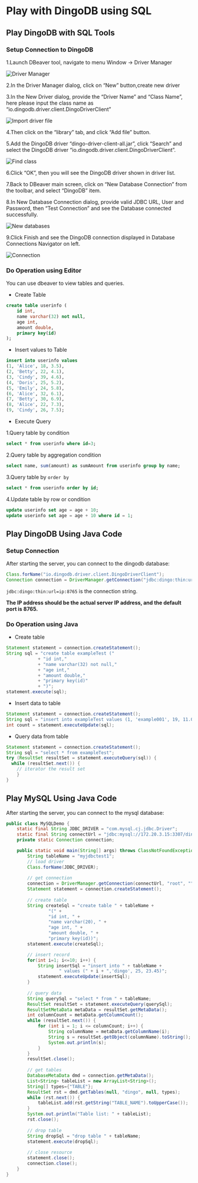 # Play with DingoDB using SQL

## Play DingoDB with SQL Tools

### Setup Connection to DingoDB 

1.Launch DBeaver tool, navigate to menu Window -> Driver Manager

![Driver Manager](../images/usage_dbeaver_driver_manager.png)

2.In the Driver Manager dialog, click on “New” button,create new driver

3.In the New Driver dialog, provide the “Driver Name” and “Class Name”, here please input the class name as “io.dingodb.driver.client.DingoDriverClient”

![Import driver file](../images/usage_dbeaver_import_driver_file.png)

4.Then click on the “library” tab, and click “Add file” button.

5.Add the DingoDB driver “dingo-driver-client-all.jar”, click “Search” and select the DingoDB driver “io.dingodb.driver.client.DingoDriverClient”.

![Find class](../images/usage_dbeaver_find_class.png)

6.Click “OK”, then you will see the DingoDB driver shown in driver list.

7.Back to DBeaver main screen, click on “New Database Connection” from the toolbar, and select “DingoDB” item.

8.In New Database Connection dialog, provide valid JDBC URL, User and Password, then “Test Connection” and see the Database connected successfully.

![New databases](../images/usage_dbeaver_new_databases.png)

9.Click Finish and see the DingoDB connection displayed in Database Connections Navigator on left.
  
![Connection](../images/usage_dbeaver_successful_connection.png)

### Do Operation using Editor

You can use dbeaver to view tables and queries.


- Create Table

```sql
create table userinfo (
    id int,
    name varchar(32) not null,
    age int,
    amount double,
    primary key(id)
);
```

- Insert values to Table

```sql
insert into userinfo values
(1, 'Alice', 18, 3.5),
(2, 'Betty', 22, 4.1),
(3, 'Cindy', 39, 4.6),
(4, 'Doris', 25, 5.2),
(5, 'Emily', 24, 5.8),
(6, 'Alice', 32, 6.1),
(7, 'Betty', 30, 6.9),
(8, 'Alice', 22, 7.3),
(9, 'Cindy', 26, 7.5);
```

- Execute Query

1.Query table by condition

```sql
select * from userinfo where id=3;
```

2.Query table by aggregation condition

```sql
select name, sum(amount) as sumAmount from userinfo group by name;
```

3.Query table by `order by`

```sql
select * from userinfo order by id;
```

4.Update table by row or condition

```sql
update userinfo set age = age + 10;
update userinfo set age = age + 10 where id = 1;
```

## Play DingoDB Using Java Code

### Setup Connection

After starting the server, you can connect to the dingodb database:

```Java
Class.forName("io.dingodb.driver.client.DingoDriverClient");
Connection connection = DriverManager.getConnection("jdbc:dingo:thin:url=ip:8765");
```

```jdbc:dingo:thin:url=ip:8765``` is the connection string.

**The IP address should be the actual server IP address, and the default port is 8765.**

### Do Operation using Java

- Create table

```java
Statement statement = connection.createStatement();
String sql = "create table exampleTest ("
            + "id int,"
            + "name varchar(32) not null,"
            + "age int,"
            + "amount double,"
            + "primary key(id)"
            + ")";
statement.execute(sql);
```

- Insert data to table

```java
Statement statement = connection.createStatement();
String sql = "insert into exampleTest values (1, 'example001', 19, 11.0)";
int count = statement.executeUpdate(sql);
```

- Query data from table

```java
Statement statement = connection.createStatement();
String sql = "select * from exampleTest";
try (ResultSet resultSet = statement.executeQuery(sql)) {
  while (resultSet.next()) {
    // iterator the result set
	}
}
```
## Play MySQL Using Java Code

After starting the server, you can connect to the mysql database:

```java
public class MySQLDemo {
    static final String JDBC_DRIVER = "com.mysql.cj.jdbc.Driver";
    static final String connectUrl = "jdbc:mysql://172.20.3.15:3307/dingo";
    private static Connection connection;

    public static void main(String[] args) throws ClassNotFoundException, SQLException {
        String tableName = "myjdbctest1";
        // load driver
        Class.forName(JDBC_DRIVER);
        
        // get connection
        connection = DriverManager.getConnection(connectUrl, "root", "");
        Statement statement = connection.createStatement();
        
        // create table
        String createSql = "create table " + tableName +
                "(" +
                "id int, " +
                "name varchar(20), " +
                "age int, " +
                "amount double, " +
                "primary key(id))";
        statement.execute(createSql);

        // insert record
        for(int i=1; i<=10; i++) {
            String insertSql = "insert into " + tableName +
                    " values (" + i + ",'dingo', 25, 23.45)";
            statement.executeUpdate(insertSql);
        }
        
        // query data
        String querySql = "select * from " + tableName;
        ResultSet resultSet = statement.executeQuery(querySql);
        ResultSetMetaData metaData = resultSet.getMetaData();
        int columnCount = metaData.getColumnCount();
        while (resultSet.next()) {
            for (int i = 1; i <= columnCount; i++) {
                String columnName = metaData.getColumnName(i);
                String s = resultSet.getObject(columnName).toString();
                System.out.println(s);
            }
        }
        resultSet.close();
        
        // get tables
        DatabaseMetaData dmd = connection.getMetaData();
        List<String> tableList = new ArrayList<String>();
        String[] types={"TABLE"};
        ResultSet rst = dmd.getTables(null, "dingo", null, types);
        while (rst.next()) {
            tableList.add(rst.getString("TABLE_NAME").toUpperCase());
        }
        System.out.println("Table list: " + tableList);
        rst.close();
        
        // drop table
        String dropSql = "drop table " + tableName;
        statement.execute(dropSql);
        
        // close resource
        statement.close();
        connection.close();
    }
}
```

